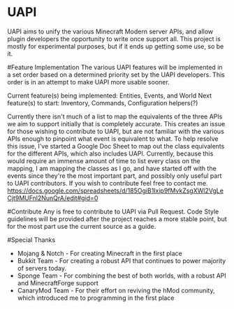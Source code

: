 # UAPI
UAPI aims to unify the various Minecraft Modern server APIs, and allow plugin developers the opportunity to write once support all. This project is mostly for experimental purposes, but if it ends up getting some use, so be it.

#Feature Implementation
The various UAPI features will be implemented in a set order based on a determined priority set by the UAPI developers. This order is in an attempt to make UAPI more usable sooner.

Current feature(s) being implemented: Entities, Events, and World
Next feature(s) to start: Inventory, Commands, Configuration helpers(?)

Currently there isn't much of a list to map the equivalents of the three APIs we aim to support initially that is completely accurate. This creates an issue for those wishing to contribute to UAPI, but are not familiar with the various APIs enough to pinpoint what event is equivalent to what. To help resolve this issue, I've started a Google Doc Sheet to map out the class equivalents for the different APIs, which also includes UAPI. Currently, because this would require an immense amount of time to list every class on the mapping, I am mapping the classes as I go, and have started off with the events since they're the most important part, and possibly only useful part to UAPI contributors. If you wish to contribute feel free to contact me. https://docs.google.com/spreadsheets/d/185OgiB1Ixip9fMvkZsgXWl2VgLeCjt9MUFnl2NunQrA/edit#gid=0

#Contribute
Any is free to contribute to UAPI via Pull Request. Code Style guidelines will be provided after the project reaches a more stable point, but for the most part use the current source as a guide.

#Special Thanks
* Mojang & Notch - For creating Minecraft in the first place
* Bukkit Team - For creating a robust API that continues to power majority of servers today.
* Sponge Team - For combining the best of both worlds, with a robust API and MinecraftForge support
* CanaryMod Team - For their effort on reviving the hMod community, which introduced me to programming in the first place

